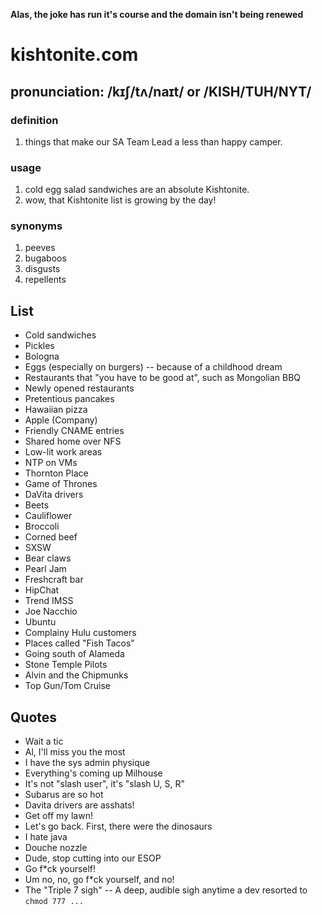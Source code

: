 **Alas, the joke has run it's course and the domain isn't being renewed**

# kishtonite.com

## pronunciation: /kɪʃ/tʌ/naɪt/ or /KISH/TUH/NYT/

### definition
 1. things that make our SA Team Lead a less than happy camper.

### usage
 1. cold egg salad sandwiches are an absolute Kishtonite.
 2. wow, that Kishtonite list is growing by the day!

### synonyms
 1. peeves
 2. bugaboos
 3. disgusts
 4. repellents

## List
* Cold sandwiches
* Pickles
* Bologna
* Eggs (especially on burgers) -- because of a childhood dream
* Restaurants that "you have to be good at", such as Mongolian BBQ
* Newly opened restaurants
* Pretentious pancakes
* Hawaiian pizza
* Apple (Company)
* Friendly CNAME entries
* Shared home over NFS
* Low-lit work areas
* NTP on VMs
* Thornton Place
* Game of Thrones
* DaVita drivers
* Beets
* Cauliflower
* Broccoli
* Corned beef
* SXSW
* Bear claws
* Pearl Jam
* Freshcraft bar
* HipChat
* Trend IMSS
* Joe Nacchio
* Ubuntu
* Complainy Hulu customers
* Places called "Fish Tacos"
* Going south of Alameda
* Stone Temple Pilots
* Alvin and the Chipmunks
* Top Gun/Tom Cruise

## Quotes
* Wait a tic
* Al, I'll miss you the most
* I have the sys admin physique
* Everything's coming up Milhouse
* It's not "slash user", it's "slash U, S, R"
* Subarus are so hot
* Davita drivers are asshats!
* Get off my lawn!
* Let's go back. First, there were the dinosaurs
* I hate java
* Douche nozzle
* Dude, stop cutting into our ESOP
* Go f\*ck yourself!
* Um no, no, go f\*ck yourself, and no!
* The "Triple 7 sigh" -- A deep, audible sigh anytime a dev resorted to `chmod 777 ...`
